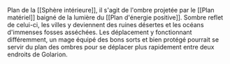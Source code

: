 Plan de la [[Sphère intérieure]], il s'agit de l'ombre projetée par le [[Plan matériel]] baigné de la lumière du [[Plan d'énergie positive]]. Sombre reflet de celui-ci, les villes y deviennent des ruines désertes et les océans d'immenses fosses asséchées.
Les déplacement y fonctionnant différemment, un mage équipé des bons sorts et bien protégé pourrait se servir du plan des ombres pour se déplacer plus rapidement entre deux endroits de Golarion.